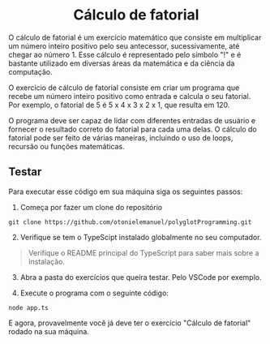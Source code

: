 <h1 align="center">Cálculo de fatorial</h1>

O cálculo de fatorial é um exercício matemático que consiste em multiplicar um número inteiro positivo pelo seu antecessor, sucessivamente, até chegar ao número 1. Esse cálculo é representado pelo símbolo "!" e é bastante utilizado em diversas áreas da matemática e da ciência da computação.

O exercício de cálculo de fatorial consiste em criar um programa que recebe um número inteiro positivo como entrada e calcula o seu fatorial. Por exemplo, o fatorial de 5 é 5 x 4 x 3 x 2 x 1, que resulta em 120.

O programa deve ser capaz de lidar com diferentes entradas de usuário e fornecer o resultado correto do fatorial para cada uma delas. O cálculo do fatorial pode ser feito de várias maneiras, incluindo o uso de loops, recursão ou funções matemáticas.

## Testar

Para executar esse código em sua máquina siga os seguintes passos:

1. Começa por fazer um clone do repositório

```
git clone https://github.com/otonielemanuel/polyglotProgramming.git
```

2. Verifique se tem o TypeScipt instalado globalmente no seu computador.

> Verifique o README principal do TypeScript para saber mais sobre a instalação.

3. Abra a pasta do exercícios que queira testar. Pelo VSCode por exemplo.

4. Execute o programa com o seguinte código:

```
node app.ts
```

E agora, provavelmente você já deve ter o exercício "Cálculo de fatorial" rodado na sua máquina.
